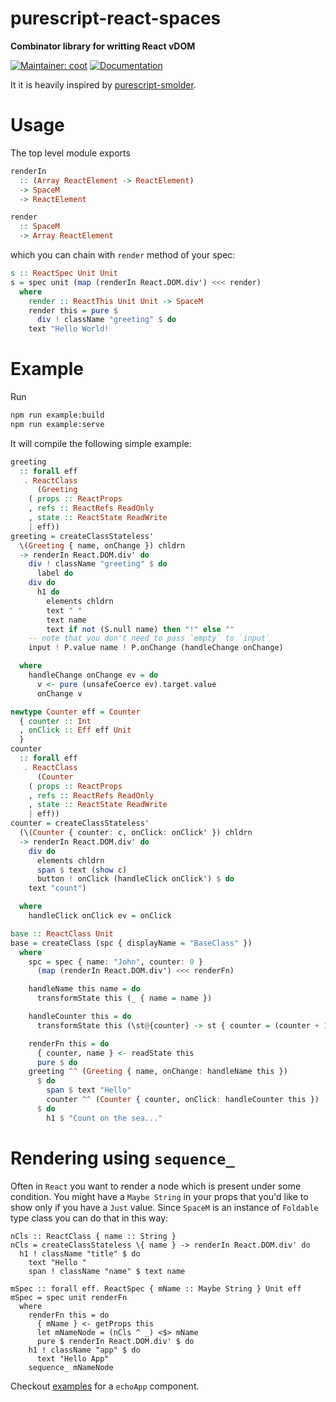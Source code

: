 # purescript-react-spaces
**Combinator library for writting React vDOM**

[![Maintainer: coot](https://img.shields.io/badge/maintainer-coot-lightgrey.svg)](http://github.com/coot)
[![Documentation](https://pursuit.purescript.org/packages/purescript-react-spaces/badge)](https://pursuit.purescript.org/packages/purescript-react-spaces)

It it is heavily inspired by [purescript-smolder](https://github.com/bodil/purescript-smolder).

# Usage
The top level module exports

```purescript
renderIn
  :: (Array ReactElement -> ReactElement)
  -> SpaceM
  -> ReactElement

render
  :: SpaceM
  -> Array ReactElement
```

which you can chain with `render` method of your spec:
```purescript
s :: ReactSpec Unit Unit
s = spec unit (map (renderIn React.DOM.div') <<< render)
  where
    render :: ReactThis Unit Unit -> SpaceM
    render this = pure $
      div ! className "greeting" $ do
	text "Hello World!

```

# Example

Run
```sh
npm run example:build
npm run example:serve
```


It will compile the following simple example:
```purescript
greeting
  :: forall eff
   . ReactClass
      (Greeting
	( props :: ReactProps
	, refs :: ReactRefs ReadOnly
	, state :: ReactState ReadWrite
	| eff))
greeting = createClassStateless'
  \(Greeting { name, onChange }) chldrn
  -> renderIn React.DOM.div' do
    div ! className "greeting" $ do
      label do
	div do
	  h1 do
	    elements chldrn
	    text " "
	    text name
	    text if not (S.null name) then "!" else ""
	-- note that you don't need to pass `empty` to `input`
	input ! P.value name ! P.onChange (handleChange onChange)

  where 
    handleChange onChange ev = do
      v <- pure (unsafeCoerce ev).target.value
      onChange v

newtype Counter eff = Counter
  { counter :: Int
  , onClick :: Eff eff Unit
  }
counter
  :: forall eff
   . ReactClass
      (Counter
	( props :: ReactProps
	, refs :: ReactRefs ReadOnly
	, state :: ReactState ReadWrite
	| eff))
counter = createClassStateless'
  (\(Counter { counter: c, onClick: onClick' }) chldrn
  -> renderIn React.DOM.div' do
    div do
      elements chldrn
      span $ text (show c)
      button ! onClick (handleClick onClick') $ do
	text "count")

  where
    handleClick onClick ev = onClick

base :: ReactClass Unit
base = createClass (spc { displayName = "BaseClass" })
  where
    spc = spec { name: "John", counter: 0 }
      (map (renderIn React.DOM.div') <<< renderFn)

    handleName this name = do
      transformState this (_ { name = name })

    handleCounter this = do
      transformState this (\st@{counter} -> st { counter = (counter + 1) })

    renderFn this = do
      { counter, name } <- readState this
      pure $ do
	greeting ^^ (Greeting { name, onChange: handleName this })
	  $ do
	    span $ text "Hello"
        counter ^^ (Counter { counter, onClick: handleCounter this })
	  $ do
	    h1 $ "Count on the sea..."
```

# Rendering using `sequence_`

Often in `React` you want to render a node which is present under some
condition.  You might have a `Maybe String` in your props that you'd like to
show only if you have a `Just` value.  Since `SpaceM` is an instance of
`Foldable` type class you can do that in this way:
```
nCls :: ReactClass { name :: String }
nCls = createClassStateless \{ name } -> renderIn React.DOM.div' do
  h1 ! className "title" $ do
    text "Hello "
    span ! className "name" $ text name

mSpec :: forall eff. ReactSpec { mName :: Maybe String } Unit eff
mSpec = spec unit renderFn
  where
    renderFn this = do
      { mName } <- getProps this
      let mNameNode = (nCls ^ _) <$> mName
      pure $ renderIn React.DOM.div' $ do
	h1 ! className "app" $ do
	  text "Hello App"
	sequence_ mNameNode
```
Checkout [examples](https://github.com/coot/purescript-react-spaces/blob/master/examples/src/Echo.purs#L73) for a `echoApp` component.
